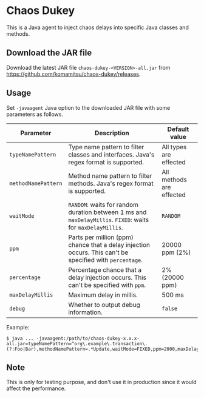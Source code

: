 # Chaos Dukey

This is a Java agent to inject chaos delays into specific Java classes and methods.

## Download the JAR file

Download the latest JAR file `chaos-dukey-<VERSION>-all.jar` from https://github.com/komamitsu/chaos-dukey/releases.

## Usage

Set `-javaagent` Java option to the downloaded JAR file with some parameters as follows.

| Parameter           | Description                                                                                                 | Default value            |
|---------------------|-------------------------------------------------------------------------------------------------------------|--------------------------|
| `typeNamePattern`   | Type name pattern to filter classes and interfaces. Java's regex format is supported.                       | All types are effected   |
| `methodNamePattern` | Method name pattern to filter methods. Java's regex format is supported.                                    | All methods are effected |
| `waitMode`          | `RANDOM`: waits for random duration between 1 ms and `maxDelayMillis`. `FIXED`: waits for `maxDelayMillis`. | `RANDOM`                 |
| `ppm`               | Parts per million (ppm) chance that a delay injection occurs. This can't be specified with `percentage`.    | 20000 ppm (2%)           |
| `percentage`        | Percentage chance that a delay injection occurs. This can't be specified with `ppm`.                        | 2% (20000 ppm)           |
| `maxDelayMillis`    | Maximum delay in millis.                                                                                    | 500 ms                   |
| `debug`             | Whether to output debug information.                                                                        | `false`                  |

Example:
```
$ java ... -javaagent:/path/to/chaos-dukey-x.x.x-all.jar=typeNamePattern=^org\.example\.transaction\.(?:Foo|Bar),methodNamePattern=.*Update,waitMode=FIXED,ppm=2000,maxDelayMillis=250
```

## Note

This is only for testing purpose, and don't use it in production since it would affect the performance.

